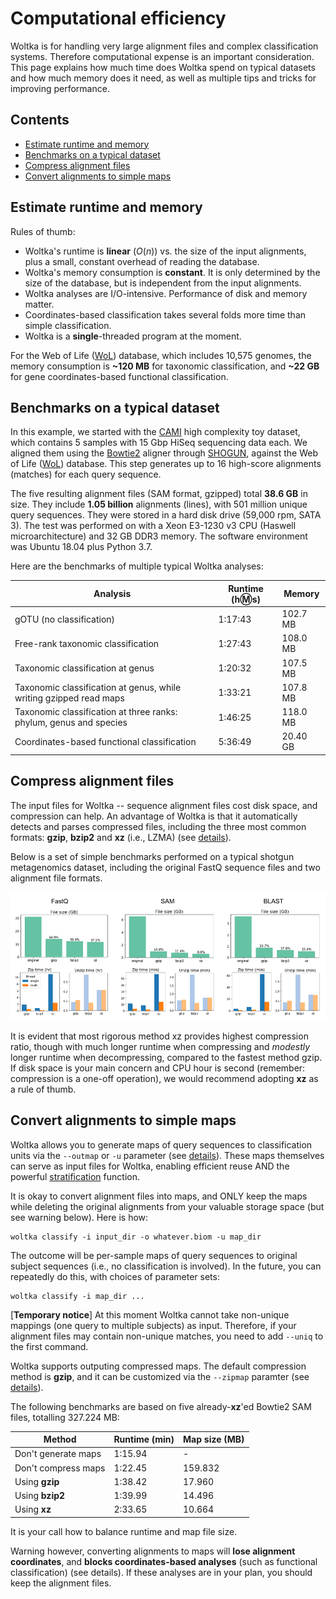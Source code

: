 # Computational efficiency

Woltka is for handling very large alignment files and complex classification systems. Therefore computational expense is an important consideration. This page explains how much time does Woltka spend on typical datasets and how much memory does it need, as well as multiple tips and tricks for improving performance.


## Contents

- [Estimate runtime and memory](#estimate-runtime-and-memory)
- [Benchmarks on a typical dataset](#benchmarks-on-a-typical-dataset)
- [Compress alignment files](#compress-alignment-files)
- [Convert alignments to simple maps](#convert-alignments-to-simple-maps)


## Estimate runtime and memory

Rules of thumb:

- Woltka's runtime is **linear** (_O_(_n_)) vs. the size of the input alignments, plus a small, constant overhead of reading the database.
- Woltka's memory consumption is **constant**. It is only determined by the size of the database, but is independent from the input alignments.
- Woltka analyses are I/O-intensive. Performance of disk and memory matter.
- Coordinates-based classification takes several folds more time than simple classification.
- Woltka is a **single**-threaded program at the moment.

For the Web of Life ([WoL](https://biocore.github.io/wol/)) database, which includes 10,575 genomes, the memory consumption is **~120 MB** for taxonomic classification, and **~22 GB** for gene coordinates-based functional classification.

## Benchmarks on a typical dataset

In this example, we started with the [CAMI](https://data.cami-challenge.org/) high complexity toy dataset, which contains 5 samples with 15 Gbp HiSeq sequencing data each. We aligned them using the [Bowtie2](http://bowtie-bio.sourceforge.net/bowtie2/manual.shtml) aligner through [SHOGUN](https://github.com/knights-lab/SHOGUN), against the Web of Life ([WoL](https://biocore.github.io/wol/)) database. This step generates up to 16 high-score alignments (matches) for each query sequence.

The five resulting alignment files (SAM format, gzipped) total **38.6 GB** in size. They include **1.05 billion** alignments (lines), with 501 million unique query sequences. They were stored in a hard disk drive (59,000 rpm, SATA 3). The test was performed on with a Xeon E3-1230 v3 CPU (Haswell microarchitecture) and 32 GB DDR3 memory. The software environment was Ubuntu 18.04 plus Python 3.7.

Here are the benchmarks of multiple typical Woltka analyses:

Analysis | Runtime (h:m:s) | Memory
--- | --- | ---
gOTU (no classification) | 1:17:43 | 102.7 MB
Free-rank taxonomic classification | 1:27:43 | 108.0 MB
Taxonomic classification at genus | 1:20:32 | 107.5 MB
Taxonomic classification at genus, while writing gzipped read maps | 1:33:21 | 107.8 MB
Taxonomic classification at three ranks: phylum, genus and species | 1:46:25 | 118.0 MB
Coordinates-based functional classification | 5:36:49 | 20.40 GB


## Compress alignment files

The input files for Woltka -- sequence alignment files cost disk space, and compression can help. An advantage of Woltka is that it automatically detects and parses compressed files, including the three most common formats: **gzip**, **bzip2** and **xz** (i.e., LZMA) (see [details](input.md#file-formats)).

Below is a set of simple benchmarks performed on a typical shotgun metagenomics dataset, including the original FastQ sequence files and two alignment file formats.

![Compression method benchmarks](img/zip.png)

It is evident that most rigorous method xz provides highest compression ratio, though with much longer runtime when compressing and _modestly_ longer runtime when decompressing, compared to the fastest method gzip. If disk space is your main concern and CPU hour is second (remember: compression is a one-off operation), we would recommend adopting **xz** as a rule of thumb.


## Convert alignments to simple maps

Woltka allows you to generate maps of query sequences to classification units via the `--outmap` or `-u` parameter (see [details](output.md#output-read-maps)). These maps themselves can serve as input files for Woltka, enabling efficient reuse AND the powerful [stratification](stratify.md) function.

It is okay to convert alignment files into maps, and ONLY keep the maps while deleting the original alignments from your valuable storage space (but see warning below). Here is how:

```
woltka classify -i input_dir -o whatever.biom -u map_dir
```

The outcome will be per-sample maps of query sequences to original subject sequences (i.e., no classification is involved). In the future, you can repeatedly do this, with choices of parameter sets:

```
woltka classify -i map_dir ...
```

[**Temporary notice**] At this moment Woltka cannot take non-unique mappings (one query to multiple subjects) as input. Therefore, if your alignment files may contain non-unique matches, you need to add `--uniq` to the first command.

Woltka supports outputing compressed maps. The default compression method is **gzip**, and it can be customized via the `--zipmap` paramter (see [details](output.md#output-read-maps)).

The following benchmarks are based on five already-**xz**'ed Bowtie2 SAM files, totalling 327.224 MB:

Method | Runtime (min) | Map size (MB)
--- | --- | ---
Don't generate maps | 1:15.94 | -
Don't compress maps | 1:22.45 | 159.832
Using **gzip** | 1:38.42 | 17.960
Using **bzip2** | 1:39.99 | 14.496
Using **xz** | 2:33.65 | 10.664

It is your call how to balance runtime and map file size.

Warning however, converting alignments to maps will **lose alignment coordinates**, and **blocks coordinates-based analyses** (such as functional classification) (see details). If these analyses are in your plan, you should keep the alignment files.
